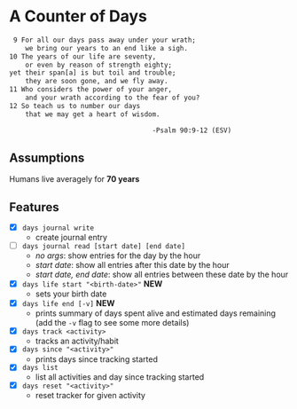 # A Counter of Days

```txt
 9 For all our days pass away under your wrath;
    we bring our years to an end like a sigh.
10 The years of our life are seventy,
    or even by reason of strength eighty;
yet their span[a] is but toil and trouble;
    they are soon gone, and we fly away.
11 Who considers the power of your anger,
    and your wrath according to the fear of you?
12 So teach us to number our days
    that we may get a heart of wisdom.

                                    -Psalm 90:9-12 (ESV)
```



## Assumptions
Humans live averagely for __70 years__

## Features
- [x] `days journal write`
    - create journal entry
- [ ] `days journal read [start date] [end date]`
    - _no args_: show entries for the day by the hour
    - _start date_: show all entries after this date by the hour
    - _start date, end date_: show all entries between these date by the hour
- [x] `days life start "<birth-date>"` __NEW__
    - sets your birth date
- [x] `days life end [-v]` __NEW__
    - prints summary of days spent alive and estimated days remaining (add the `-v` flag to see some more details)
- [x] `days track <activity>`
    - tracks an activity/habit
- [x] `days since "<activity>"`
    - prints days since tracking started
- [x] `days list`
    - list all activities and day since tracking started
- [x] `days reset "<activity>"`
    - reset tracker for given activity

